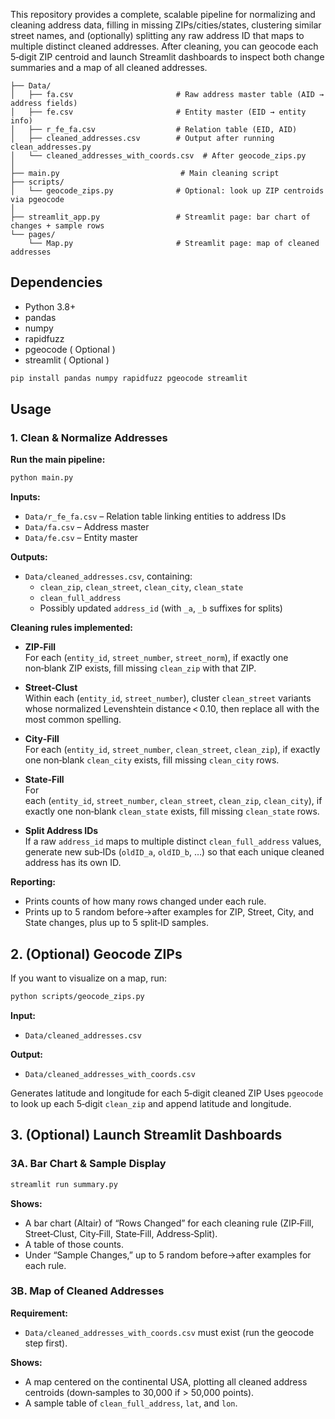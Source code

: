 This repository provides a complete, scalable pipeline for normalizing and cleaning address data, filling in missing ZIPs/cities/states, clustering similar street names, and (optionally) splitting any raw address ID that maps to multiple distinct cleaned addresses. After cleaning, you can geocode each 5‑digit ZIP centroid and launch Streamlit dashboards to inspect both change summaries and a map of all cleaned addresses.
```
├── Data/
│   ├── fa.csv                       # Raw address master table (AID → address fields)
│   ├── fe.csv                       # Entity master (EID → entity info)
│   ├── r_fe_fa.csv                  # Relation table (EID, AID)
│   ├── cleaned_addresses.csv        # Output after running clean_addresses.py
│   └── cleaned_addresses_with_coords.csv  # After geocode_zips.py
│
├── main.py                           # Main cleaning script
├── scripts/
│   └── geocode_zips.py              # Optional: look up ZIP centroids via pgeocode
│
├── streamlit_app.py                 # Streamlit page: bar chart of changes + sample rows
└── pages/
    └── Map.py                       # Streamlit page: map of cleaned addresses
```
## Dependencies
- Python 3.8+
- pandas
- numpy
- rapidfuzz
- pgeocode ( Optional )
- streamlit ( Optional )

```bash
pip install pandas numpy rapidfuzz pgeocode streamlit
```

## Usage

### 1. Clean & Normalize Addresses

**Run the main pipeline:**
```bash
python main.py
```

**Inputs:**

- `Data/r_fe_fa.csv` – Relation table linking entities to address IDs  
- `Data/fa.csv` – Address master  
- `Data/fe.csv` – Entity master  

**Outputs:**

- `Data/cleaned_addresses.csv`, containing:  
  - `clean_zip`, `clean_street`, `clean_city`, `clean_state`  
  - `clean_full_address`  
  - Possibly updated `address_id` (with `_a`, `_b` suffixes for splits)  

**Cleaning rules implemented:**

- **ZIP‑Fill**  
  For each (`entity_id`, `street_number`, `street_norm`), if exactly one non‑blank ZIP exists, fill missing `clean_zip` with that ZIP.

- **Street‑Clust**  
  Within each (`entity_id`, `street_number`), cluster `clean_street` variants whose normalized Levenshtein distance < 0.10, then replace all with the most common spelling.

- **City‑Fill**  
  For each (`entity_id`, `street_number`, `clean_street`, `clean_zip`), if exactly one non‑blank `clean_city` exists, fill missing `clean_city` rows.

- **State‑Fill**  
  For each (`entity_id`, `street_number`, `clean_street`, `clean_zip`, `clean_city`), if exactly one non‑blank `clean_state` exists, fill missing `clean_state` rows.

- **Split Address IDs**  
  If a raw `address_id` maps to multiple distinct `clean_full_address` values, generate new sub‑IDs (`oldID_a`, `oldID_b`, …) so that each unique cleaned address has its own ID.

**Reporting:**

- Prints counts of how many rows changed under each rule.  
- Prints up to 5 random before→after examples for ZIP, Street, City, and State changes, plus up to 5 split‑ID samples.

## 2. (Optional) Geocode ZIPs

If you want to visualize on a map, run:
```bash
python scripts/geocode_zips.py
```
**Input:**
- `Data/cleaned_addresses.csv`

**Output:**
- `Data/cleaned_addresses_with_coords.csv`
  
Generates latitude and longitude for each 5‑digit cleaned ZIP
Uses `pgeocode` to look up each 5‑digit `clean_zip` and append latitude and longitude.

## 3. (Optional) Launch Streamlit Dashboards

### 3A. Bar Chart & Sample Display

```bash
streamlit run summary.py
```
**Shows:**
- A bar chart (Altair) of “Rows Changed” for each cleaning rule (ZIP‑Fill, Street‑Clust, City‑Fill, State‑Fill, Address‑Split).
- A table of those counts.
- Under “Sample Changes,” up to 5 random before→after examples for each rule.

### 3B. Map of Cleaned Addresses

**Requirement:**
- `Data/cleaned_addresses_with_coords.csv` must exist (run the geocode step first).

**Shows:**
- A map centered on the continental USA, plotting all cleaned address centroids (down‑samples to 30,000 if > 50,000 points).  
- A sample table of `clean_full_address`, `lat`, and `lon`.









